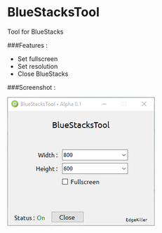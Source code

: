 # BlueStacksTool
Tool for BlueStacks


###Features :

- Set fullscreen
- Set resolution
- Close BlueStacks


###Screenshot :

![](https://github.com/EdgeKiller/BlueStacksTool/blob/master/Screenshot.png?raw=true)
